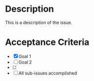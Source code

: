 # Description

This is a description of the issue.

# Acceptance Criteria

- [x] Goal 1
- [ ] Goal 2
- [ ]
- [ ] All sub-issues accomplished
